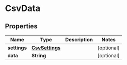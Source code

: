 # CsvData

## Properties
Name | Type | Description | Notes
------------ | ------------- | ------------- | -------------
**settings** | [**CsvSettings**](CsvSettings.md) |  |  [optional]
**data** | **String** |  |  [optional]
